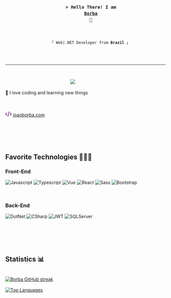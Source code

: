 <h3 align="center">
  <code>
    &gt; Hello There! I am
    <a target="_blank" href="https://joaoborba.com">Borba</a>
    👋
  </code>
</h3>

<p align="center">
  <code>
    「 Web|.NET Developer from <b>Brazil</b> 」
  </code>
</p>

<br/>
<hr />
<br/>

<p>
  <img align="right" width="300"
  src="https://media4.giphy.com/media/JqmupuTVZYaQX5s094/giphy.gif?cid=ecf05e477o19g1iqwncvqr92yuf95kwe0wtp9tfdd5rvidt4&ep=v1_gifs_search&rid=giphy.gif&ct=g"/>

<br/>
<br/>
💜 I love coding and learning new things <br/><br/>
<br/>
<br/>
<img width="20" src="site.png"/> <a target="_blank" href="https://joaoborba.com">joaoborba.com</a>
</p>

<br/>
<br/>
<br/>
<br/>

## Favorite Technologies 👨🏼‍💻

### Front-End

![Javascript](https://img.shields.io/badge/javascript-%23323330.svg?style=for-the-badge&logo=javascript&logoColor=%23F7DF1E)
![Typescript](https://img.shields.io/badge/Typescript-007acc?style=for-the-badge&logo=typescript&logoColor=white)
![Vue](https://img.shields.io/badge/vue-%2335495e.svg?style=for-the-badge&logo=vuedotjs&logoColor=%234FC08D)
![React](https://img.shields.io/badge/react-%2320232a.svg?style=for-the-badge&logo=react&logoColor=%2361DAFB)
![Sass](https://img.shields.io/badge/Sass-CC6699?style=for-the-badge&logo=sass&logoColor=white)
![Bootstrap](https://img.shields.io/badge/Bootstrap-563D7C?style=for-the-badge&logo=bootstrap&logoColor=white)

<br/>

### Back-End

![DotNet](https://img.shields.io/badge/.NET-5C2D91?style=for-the-badge&logo=.net&logoColor=white)
![CSharp](https://img.shields.io/badge/c%23-%23239120.svg?style=for-the-badge&logo=csharp&logoColor=white)
![JWT](https://img.shields.io/badge/JWT-black?style=for-the-badge&logo=JSON%20web%20tokens)
![SQLServer](https://img.shields.io/badge/SQL%20Server-CC2927?style=for-the-badge&logo=microsoft%20sql%20server&logoColor=white)

<br/>
<br/>
<br/>
<br/>

## Statistics 📊

<br/>
<a href="#">
  <img src="https://github-readme-streak-stats.herokuapp.com/?user=J-Borba&theme=radical&border=6D2C84&background=0D1117" alt="Borba GitHub streak"/>
</a>
<br/>
<br/>
<a href="#">
  <img alt="Top Languages" src="https://denvercoder1-github-readme-stats.vercel.app/api/top-langs/?username=J-Borba&langs_count=8&layout=compact&theme=react&border_color=6D2C84&bg_color=0D1117&title_color=F85D7F&icon_color=F8D866"/>
</a>
